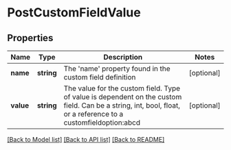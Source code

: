 # PostCustomFieldValue

## Properties
Name | Type | Description | Notes
------------ | ------------- | ------------- | -------------
**name** | **string** | The &#39;name&#39; property found in the custom field definition | [optional] 
**value** | **string** | The value for the custom field. Type of value is dependent on the custom field. Can be a string, int, bool, float, or a reference to a customfieldoption:abcd | [optional] 

[[Back to Model list]](../README.md#documentation-for-models) [[Back to API list]](../README.md#documentation-for-api-endpoints) [[Back to README]](../README.md)


